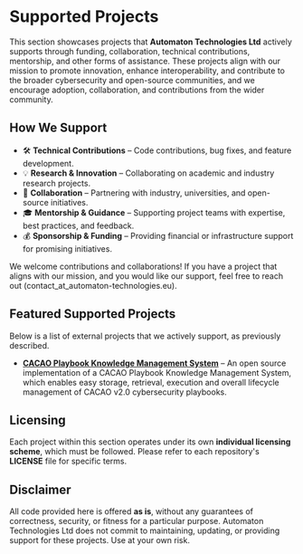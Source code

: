 # Supported Projects  

This section showcases projects that **Automaton Technologies Ltd** actively supports through funding, collaboration, technical contributions, mentorship, and other forms of assistance.
These projects align with our mission to promote innovation, enhance interoperability, and contribute to the broader cybersecurity and open-source communities, and we encourage adoption, collaboration, and contributions from the wider community.  

## How We Support  
- 🛠️ **Technical Contributions** – Code contributions, bug fixes, and feature development.  
- 💡 **Research & Innovation** – Collaborating on academic and industry research projects.  
- 🤝 **Collaboration** – Partnering with industry, universities, and open-source initiatives.  
- 🎓 **Mentorship & Guidance** – Supporting project teams with expertise, best practices, and feedback.  
- 💰 **Sponsorship & Funding** – Providing financial or infrastructure support for promising initiatives.  

We welcome contributions and collaborations! If you have a project that aligns with our mission, and you would like our support, feel free to reach out (contact_at_automaton-technologies.eu).  

## Featured Supported Projects  
Below is a list of external projects that we actively support, as previously described.  

- **[CACAO Playbook Knowledge Management System](https://github.com/Orestistsira/cacao-knowledge-base)** – An open source implementation of a CACAO Playbook Knowledge Management System, which enables easy storage, retrieval, execution and overall lifecycle management of CACAO v2.0 cybersecurity playbooks.  

## Licensing  
Each project within this section operates under its own **individual licensing scheme**, which must be followed. Please refer to each repository's **LICENSE** file for specific terms.  

## Disclaimer  
All code provided here is offered **as is**, without any guarantees of correctness, security, or fitness for a particular purpose. Automaton Technologies Ltd does not commit to maintaining, updating, or providing support for these projects. Use at your own risk.  
